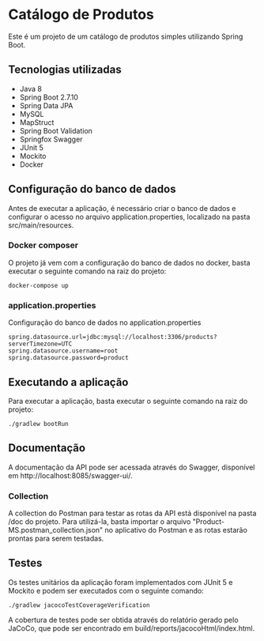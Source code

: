 # Catálogo de Produtos
Este é um projeto de um catálogo de produtos simples utilizando Spring Boot.


## Tecnologias utilizadas

* Java 8
* Spring Boot 2.7.10
* Spring Data JPA
* MySQL
* MapStruct
* Spring Boot Validation
* Springfox Swagger
* JUnit 5
* Mockito
* Docker

## Configuração do banco de dados
Antes de executar a aplicação, é necessário criar o banco de dados e configurar o acesso no arquivo application.properties, localizado na pasta src/main/resources.
### Docker composer
O projeto já vem com a configuração do banco de dados no docker, basta executar o seguinte comando na raiz do projeto:
    
    docker-compose up

### application.properties
Configuração do banco de dados no application.properties

    spring.datasource.url=jdbc:mysql://localhost:3306/products?serverTimezone=UTC
    spring.datasource.username=root
    spring.datasource.password=product

## Executando a aplicação
Para executar a aplicação, basta executar o seguinte comando na raiz do projeto:

    ./gradlew bootRun

## Documentação
A documentação da API pode ser acessada através do Swagger, disponível em http://localhost:8085/swagger-ui/.
### Collection
A collection do Postman para testar as rotas da API está disponível na pasta /doc do projeto. Para utilizá-la, basta importar o arquivo "Product-MS.postman_collection.json" no aplicativo do Postman e as rotas estarão prontas para serem testadas.

## Testes
Os testes unitários da aplicação foram implementados com JUnit 5 e Mockito e podem ser executados com o seguinte comando:

    ./gradlew jacocoTestCoverageVerification

A cobertura de testes pode ser obtida através do relatório gerado pelo JaCoCo, que pode ser encontrado em build/reports/jacocoHtml/index.html.